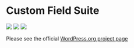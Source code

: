 # Custom Field Suite

[![](https://img.shields.io/wordpress/plugin/dt/custom-field-suite.svg)](https://wordpress.org/plugins/custom-field-suite/)
[![](https://img.shields.io/wordpress/v/custom-field-suite.svg)](https://wordpress.org/plugins/custom-field-suite/)
[![](https://img.shields.io/wordpress/plugin/r/custom-field-suite.svg)](https://wordpress.org/plugins/custom-field-suite/)

Please see the official [WordPress.org project page](https://wordpress.org/plugins/custom-field-suite/)